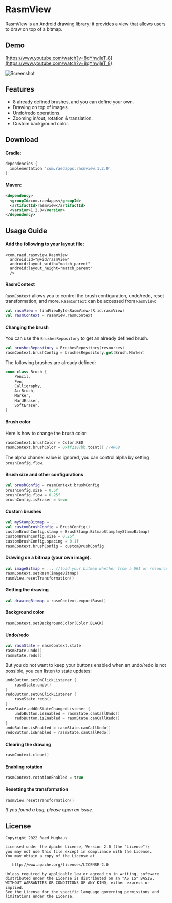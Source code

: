 # RasmView
RasmView is an Android drawing library; it provides a view that allows users to draw on top of a bitmap.

## Demo
[https://www.youtube.com/watch?v=8qYhwjleT_8](https://www.youtube.com/watch?v=8qYhwjleT_8)

![Screenshot](https://raw.githubusercontent.com/Raed-Mughaus/RasmView/main/sample_screenshot.jpg)

## Features
* 8 already defined brushes, and you can define your own.
* Drawing on top of images.
* Undo/redo operations.
* Zooming in/out, rotation & translation.
* Custom background color.


## Download
#### Gradle:
```gradle
dependencies {
  implementation 'com.raedapps:rasmview:1.2.0'
}
```
#### Maven:
```xml
<dependency>
  <groupId>com.raedapps</groupId>
  <artifactId>rasmview</artifactId>
  <version>1.2.0</version>
</dependency>
```
## Usage Guide
#### Add the following to your layout file:
```
<com.raed.rasmview.RasmView
  android:id="@+id/rasmView"
  android:layout_width="match_parent"
  android:layout_height="match_parent"
  />
```
#### RasmContext
`RasmContext` allows you to control the brush configuration, undo/redo, reset transformation, and more. `RasmContext` can be accessed from `RasmView`:
```kotlin
val rasmView = findViewById<RasmView>(R.id.rasmView)
val rasmContext = rasmView.rasmContext
```
#### Changing the brush
You can use the `BrushesRepository` to get an already defined brush.
```kotlin
val brushesRepository = BrushesRepository(resources)
rasmContext.brushConfig = brushesRepository.get(Brush.Marker)
```
The following brushes are already defined:
```kotlin
enum class Brush {
    Pencil,
    Pen,
    Calligraphy,
    AirBrush,
    Marker,
    HardEraser,
    SoftEraser,
}
```

#### Brush color
Here is how to change the brush color:
```kotlin
rasmContext.brushColor = Color.RED
rasmContext.brushColor = 0xff2187bb.toInt() //ARGB
```
The alpha channel value is ignored, you can control alpha by setting `brushConfig.flow`.
#### Brush size and other configurations
```kotlin
val brushConfig = rasmContext.brushConfig
brushConfig.size = 0.5f
brushConfig.flow = 0.25f
brushConfig.isEraser = true
```
#### Custom brushes
```kotlin
val myStampBitmap = ...
val customBrushConfig = BrushConfig()
customBrushConfig.stamp = BrushStamp.BitmapStamp(myStampBitmap)
customBrushConfig.size = 0.25f
customBrushConfig.spacing = 0.1f
rasmContext.brushConfig = customBrushConfig
```
#### Drawing on a bitmap (your own image).
```kotlin
val imageBitmap = ... //load your bitmap whether from a URI or resources
rasmContext.setRasm(imageBitmap)
rasmView.resetTransformation() 
```
#### Getting the drawing
```kotlin
val drawingBitmap = rasmContext.exportRasm()
```
#### Background color
```kotlin
rasmContext.setBackgroundColor(Color.BLACK)
```
#### Undo/redo
```kotlin
val rasmState = rasmContext.state
rasmState.undo()
rasmState.redo()
```
But you do not want to keep your buttons enabled when an undo/redo is not possible, you can listen to state updates:
```kotlin
undoButton.setOnClickListener {
    rasmState.undo()
}
redoButton.setOnClickListener {
    rasmState.redo()
}
rasmState.addOnStateChangedListener {
    undoButton.isEnabled = rasmState.canCallUndo()
    redoButton.isEnabled = rasmState.canCallRedo()
}
undoButton.isEnabled = rasmState.canCallUndo()
redoButton.isEnabled = rasmState.canCallRedo()
```
#### Clearing the drawing
```kotlin
rasmContext.clear()
```
#### Enabling rotation
```kotlin
rasmContext.rotationEnabled = true
```
#### Resetting the transformation
```kotlin
rasmView.resetTransformation()
```

*If you found a bug, please open an issue.*

## License
```
Copyright 2022 Raed Mughaus

Licensed under the Apache License, Version 2.0 (the "License");
you may not use this file except in compliance with the License.
You may obtain a copy of the License at

   http://www.apache.org/licenses/LICENSE-2.0

Unless required by applicable law or agreed to in writing, software
distributed under the License is distributed on an "AS IS" BASIS,
WITHOUT WARRANTIES OR CONDITIONS OF ANY KIND, either express or implied.
See the License for the specific language governing permissions and
limitations under the License.
```
